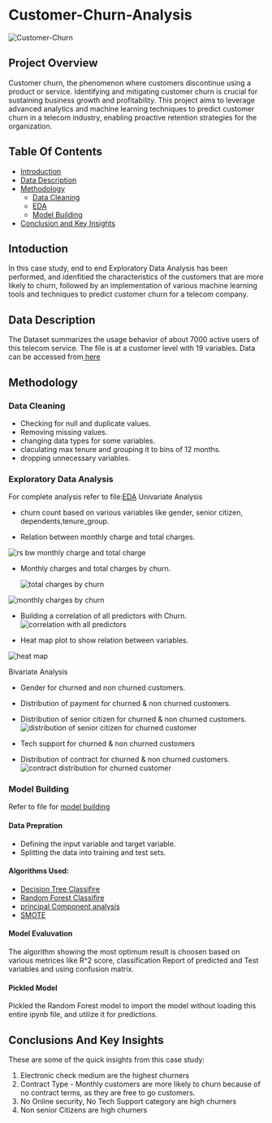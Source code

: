 # Customer-Churn-Analysis
![Customer-Churn](https://github.com/deepanshak/Customer-Churn-Analysis/assets/139687677/6ce66136-9662-4145-b71c-a9ed122b9cd7)


## Project Overview
Customer churn, the phenomenon where customers discontinue using a product or service. Identifying and mitigating customer churn is crucial for sustaining business growth and profitability. This project aims to leverage advanced analytics and machine learning techniques to predict customer churn in a telecom industry, enabling proactive retention strategies for the organization.
## Table Of Contents
- [Introduction](#Intoduction)
- [Data Description](#Data-Description)
- [Methodology](#Methodology)
    - [Data Cleaning](#Data-Cleaning)
    - [EDA](#Exploratory-Data-Analysis)
    - [Model Building](#Model-Building )
 - [Conclusion and Key Insights](#Conclusions-And-Key-Insights) 


## Intoduction
In this case study, end to end Exploratory Data Analysis has been performed, and idenfitied the characteristics of the customers that are more likely to churn, followed by an implementation of various machine learning tools and techniques to predict customer churn for a telecom company.

## Data Description
The Dataset summarizes the usage behavior of about 7000 active users of this telecom service. The file is at a customer level with 19 variables.
Data can be accessed from[ here](https://github.com/deepanshak/Customer-Churn-Analysis/blob/main/WA_Fn-UseC_-Telco-Customer-Churn.csv)
## Methodology
### Data Cleaning
- Checking for null and duplicate values.
- Removing missing values.
- changing data types for some variables.
- claculating max tenure and grouping it to bins of 12 months.
- dropping unnecessary variables.
### Exploratory Data Analysis 
For complete analysis refer to file:[EDA](https://github.com/deepanshak/Customer-Churn-Analysis/blob/main/Churn%20Analysis%20-%20EDA.ipynb)
Univariate Analysis
- churn count based on various variables like gender, senior citizen, dependents,tenure_group.
  
- Relation between monthly charge and total charges.
  
![rs bw monthly charge and total charge](https://github.com/deepanshak/Customer-Churn-Analysis/assets/139687677/5c225da6-3452-4b14-84d7-ddb896c3a18d)

- Monthly charges and total charges by churn.
  
  ![total charges by churn](https://github.com/deepanshak/Customer-Churn-Analysis/assets/139687677/835f7231-3d5f-456c-886f-6097fb9967fa)

  
![monthly charges by churn](https://github.com/deepanshak/Customer-Churn-Analysis/assets/139687677/0dd1668b-6dd2-4ecd-9dc8-f4426f15722f)

- Building a correlation of all predictors with Churn.
  ![correlation with all predictors](https://github.com/deepanshak/Customer-Churn-Analysis/assets/139687677/f55e696d-205c-46de-90a8-a52f53d12400)


- Heat map plot to show relation between variables.
 
 ![heat map](https://github.com/deepanshak/Customer-Churn-Analysis/assets/139687677/c34e2d4d-0a8d-4fa8-803f-e65055d9ac96)

Bivariate Analysis
- Gender for churned and non churned customers.
- Distribution of payment for churned & non churned customers.
- Distribution of senior citizen for churned & non churned customers.
  ![distribution of senior citizen for churned customer](https://github.com/deepanshak/Customer-Churn-Analysis/assets/139687677/b75f2b54-52dd-43ef-aa56-4798dbf1508b)

- Tech support for churned & non churned customers
- Distribution of contract for churned & non churned customers.
  ![contract distribution for churned customer](https://github.com/deepanshak/Customer-Churn-Analysis/assets/139687677/48c36db1-b307-4f28-a270-038b4da488fe)

### Model Building 
Refer to file for [model building](https://github.com/deepanshak/Customer-Churn-Analysis/blob/main/Churn%20Analysis%20-%20Model%20Building.ipynb)
#### Data Prepration
- Defining the input variable and target variable.
- Splitting the data into training and test sets.
#### Algorithms Used:
- [Decision Tree Classifire](https://scikit-learn.org/stable/modules/generated/sklearn.tree.DecisionTreeClassifier.html)
- [Random Forest Classifire](https://scikit-learn.org/stable/modules/generated/sklearn.ensemble.RandomForestClassifier.html)
- [principal Component analysis](https://scikit-learn.org/stable/modules/generated/sklearn.decomposition.PCA.html)
- [SMOTE ](https://imbalanced-learn.org/stable/references/generated/imblearn.over_sampling.SMOTE.html)
#### Model Evaluvation
The algorithm showing the most optimum result is choosen based on various metrices like R^2 score, classification Report of predicted and Test variables and using confusion matrix.
#### Pickled Model 
Pickled the Random Forest model to import the model without loading this entire ipynb file, and utilize it for predictions.
## Conclusions And Key Insights

These are some of the quick insights from this case study:

1. Electronic check medium are the highest churners
2. Contract Type - Monthly customers are more likely to churn because of no contract terms, as they are free to go customers.
3. No Online security, No Tech Support category are high churners
4. Non senior Citizens are high churners

